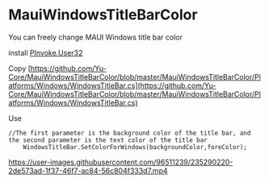 # MauiWindowsTitleBarColor

You can freely change MAUI Windows title bar color

install [PInvoke.User32](https://www.nuget.org/packages/PInvoke.User32/0.7.124)

Copy [https://github.com/Yu-Core/MauiWindowsTitleBarColor/blob/master/MauiWindowsTitleBarColor/Platforms/Windows/WindowsTitleBar.cs](https://github.com/Yu-Core/MauiWindowsTitleBarColor/blob/master/MauiWindowsTitleBarColor/Platforms/Windows/WindowsTitleBar.cs)

Use
```
//The first parameter is the background color of the title bar, and the second parameter is the text color of the title bar
    WindowsTitleBar.SetColorForWindows(backgroundColor,foreColor);
```

https://user-images.githubusercontent.com/96511239/235290220-2de573ad-1f37-46f7-ac84-56c804f333d7.mp4

